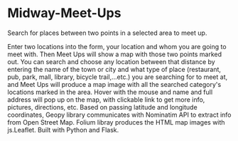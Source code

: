 # Midway-Meet-Ups
Search for places between two points in a selected area to meet up.

Enter two locations into the form, your location and whom you are going to meet with.
Then Meet Ups will show a map with those two points marked out. You can search and choose any 
location between that distance by entering the name of the town or city and what type of place 
(restaurant, pub, park, mall, library, bicycle trail,...etc.) you are searching for to meet at, 
and Meet Ups will produce a map image with all the searched category's locations marked in the area.
Hover with the mouse and name and full address will pop up on the map, with clickable link to get more info,
pictures, directions, etc. Based on passing latitude and longitude coordinates, Geopy library communicates with
Nominatim API to extract info from Open Street Map. Folium libray produces the HTML map images with js.Leaflet. 
Built with Python and Flask. 
